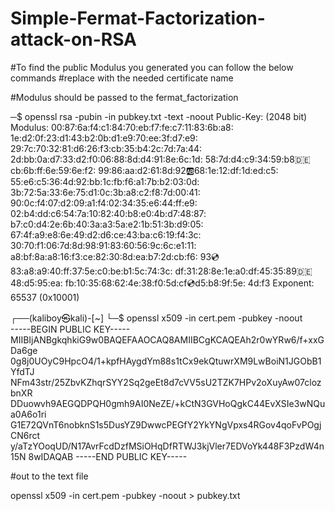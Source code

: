 # Simple-Fermat-Factorization-attack-on-RSA
#To find the public Modulus you generated you can follow the below commands
#replace with the needed certificate name

#Modulus should be passed to the fermat_factorization 

─$ openssl rsa -pubin -in pubkey.txt -text -noout
Public-Key: (2048 bit)
Modulus:
    00:87:6a:f4:c1:84:70:eb:f7:fe:c7:11:83:6b:a8:
    1e:d2:0f:23:d1:43:b2:0b:d1:e9:70:ee:3f:d7:e9:
    29:7c:70:32:81:d6:26:f3:cb:35:b4:2c:7d:7a:44:
    2d:bb:0a:d7:33:d2:f0:06:88:8d:d4:91:8e:6c:1d:
    58:7d:d4:c9:34:59:b8:de:cb:6b:ff:6e:59:6e:f2:
    99:86:aa:d2:61:8d:92:ab:68:1e:12:df:1d:ed:c5:
    55:e6:c5:36:4d:92:bb:1c:fb:f6:a1:7b:b2:03:0d:
    3b:72:5a:33:6e:75:d1:0c:3b:a8:c2:f8:7d:00:41:
    90:0c:f4:07:d2:09:a1:f4:02:34:35:e6:44:ff:e9:
    02:b4:dd:c6:54:7a:10:82:40:b8:e0:4b:d7:48:87:
    b7:c0:d4:2e:6b:40:3a:a3:5a:e2:1b:51:3b:d9:05:
    67:4f:a9:e8:6e:49:d2:d6:ce:43:ba:c6:19:f4:3c:
    30:70:f1:06:7d:8d:98:91:83:60:56:9c:6c:e1:11:
    a8:bf:8a:a8:16:f3:ce:82:30:8d:ea:b7:2d:cb:f6:
    93:cd:83:a8:a9:40:ff:37:5e:c0:be:b1:5c:74:3c:
    df:31:28:8e:1e:a0:df:45:35:89:de:48:d5:95:ea:
    fb:10:35:68:62:4e:38:f0:5d:cf:cd:d5:b8:9f:5e:
    4d:f3
Exponent: 65537 (0x10001)

                                                                                                                                                                                                                                                                                            
┌──(kaliboy㉿kali)-[~]
└─$ openssl x509 -in cert.pem -pubkey -noout             
-----BEGIN PUBLIC KEY-----
MIIBIjANBgkqhkiG9w0BAQEFAAOCAQ8AMIIBCgKCAQEAh2r0wYRw6/f+xxGDa6ge
0g8j0UOyC9HpcO4/1+kpfHAygdYm88s1tCx9ekQtuwrXM9LwBoiN1JGObB1YfdTJ
NFm43str/25ZbvKZhqrSYY2Sq2geEt8d7cVV5sU2TZK7HPv2oXuyAw07clozbnXR
DDuowvh9AEGQDPQH0gmh9AI0NeZE/+kCtN3GVHoQgkC44EvXSIe3wNQua0A6o1ri
G1E72QVnT6nobknS1s5DusYZ9DwwcPEGfY2YkYNgVpxs4RGov4qoFvPOgjCN6rct
y/aTzYOoqUD/N17AvrFcdDzfMSiOHqDfRTWJ3kjVler7EDVoYk448F3PzdW4n15N
8wIDAQAB
-----END PUBLIC KEY-----

#out to the text file

openssl x509 -in cert.pem -pubkey -noout > pubkey.txt
